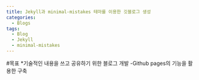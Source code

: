 ```yaml
---
title: Jekyll과 minimal-mistakes 테마를 이용한 깃블로그 생성
categories:
  - Blogs
tags:
  - Blog
  - Jekyll
  - minimal-mistakes
---
```


#목표
*기술적인 내용을 쓰고 공유하기 위한 블로그 개발
-Github pages의 기능을 활용한 구축